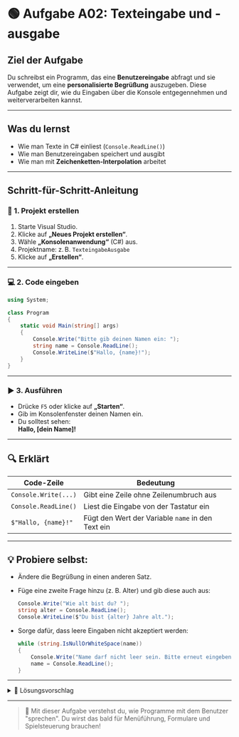 # 🟢 Aufgabe A02: Texteingabe und -ausgabe

## Ziel der Aufgabe

Du schreibst ein Programm, das eine **Benutzereingabe** abfragt und sie verwendet, um eine **personalisierte Begrüßung** auszugeben.
Diese Aufgabe zeigt dir, wie du Eingaben über die Konsole entgegennehmen und weiterverarbeiten kannst.

---

## Was du lernst

- Wie man Texte in C# einliest (`Console.ReadLine()`)
- Wie man Benutzereingaben speichert und ausgibt
- Wie man mit **Zeichenketten-Interpolation** arbeitet

---

## Schritt-für-Schritt-Anleitung

### 🔧 1. Projekt erstellen

1. Starte Visual Studio.
2. Klicke auf **„Neues Projekt erstellen“**.
3. Wähle **„Konsolenanwendung“** (C#) aus.
4. Projektname: z. B. `TexteingabeAusgabe`
5. Klicke auf **„Erstellen“**.

---

### 💻 2. Code eingeben

```csharp
using System;

class Program
{
    static void Main(string[] args)
    {
        Console.Write("Bitte gib deinen Namen ein: ");
        string name = Console.ReadLine();
        Console.WriteLine($"Hallo, {name}!");
    }
}
```

---

### ▶️ 3. Ausführen

- Drücke `F5` oder klicke auf **„Starten“**.
- Gib im Konsolenfenster deinen Namen ein.
- Du solltest sehen:  
  **Hallo, [dein Name]!**

---

## 🔍 Erklärt

| Code-Zeile | Bedeutung |
|-----------|-----------|
| `Console.Write(...)` | Gibt eine Zeile ohne Zeilenumbruch aus |
| `Console.ReadLine()` | Liest die Eingabe von der Tastatur ein |
| `$"Hallo, {name}!"` | Fügt den Wert der Variable `name` in den Text ein |

---

## 💡 Probiere selbst:

- Ändere die Begrüßung in einen anderen Satz.
- Füge eine zweite Frage hinzu (z. B. Alter) und gib diese auch aus:
  ```csharp
  Console.Write("Wie alt bist du? ");
  string alter = Console.ReadLine();
  Console.WriteLine($"Du bist {alter} Jahre alt.");
  ```

- Sorge dafür, dass leere Eingaben nicht akzeptiert werden:
  ```csharp
  while (string.IsNullOrWhiteSpace(name))
  {
      Console.Write("Name darf nicht leer sein. Bitte erneut eingeben: ");
      name = Console.ReadLine();
  }
  ```

---

<details>
<summary>💬 Lösungsvorschlag</summary>

```csharp
using System;

class Program
{
    static void Main(string[] args)
    {
        Console.Write("Bitte gib deinen Namen ein: ");
        string name = Console.ReadLine();

        while (string.IsNullOrWhiteSpace(name))
        {
            Console.Write("Name darf nicht leer sein. Bitte erneut eingeben: ");
            name = Console.ReadLine();
        }

        Console.WriteLine($"Hallo, {name}!");
    }
}
```

</details>

---

> 🧠 Mit dieser Aufgabe verstehst du, wie Programme mit dem Benutzer "sprechen". Du wirst das bald für Menüführung, Formulare und Spielsteuerung brauchen!

